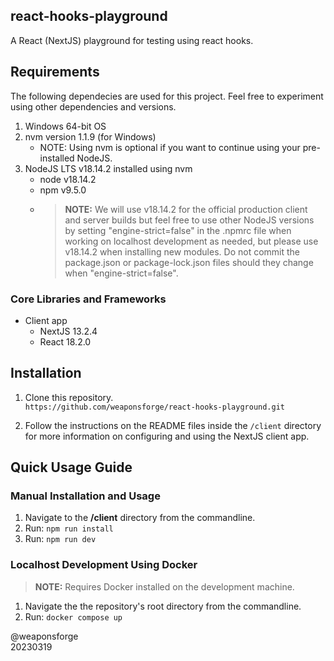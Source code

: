## react-hooks-playground

A React (NextJS) playground for testing using react hooks.

## Requirements

The following dependecies are used for this project. Feel free to experiment using other dependencies and versions.

1. Windows 64-bit OS
2. nvm version 1.1.9 (for Windows)
   - NOTE: Using nvm is optional if you want to continue using your pre-installed NodeJS.
3. NodeJS LTS v18.14.2 installed using nvm
   - node v18.14.2
   - npm v9.5.0
   - > **NOTE:** We will use v18.14.2 for the official production client and server builds but feel free to use other NodeJS versions by setting "engine-strict=false" in the .npmrc file when working on localhost development as needed, but please use v18.14.2 when installing new modules. Do not commit the package.json or package-lock.json files should they change when "engine-strict=false".

### Core Libraries and Frameworks

- Client app
   - NextJS 13.2.4
   - React 18.2.0

## Installation

1. Clone this repository.<br>
`https://github.com/weaponsforge/react-hooks-playground.git`

2. Follow the instructions on the README files inside the `/client` directory for more information on configuring and using the NextJS client app.

## Quick Usage Guide

### Manual Installation and Usage

1. Navigate to the **/client** directory from the commandline.
2. Run: `npm run install`
3. Run: `npm run dev`

### Localhost Development Using Docker

> **NOTE:** Requires Docker installed on the development machine.

1. Navigate the the repository's root directory from the commandline.
2. Run: `docker compose up`

@weaponsforge<br>
20230319
